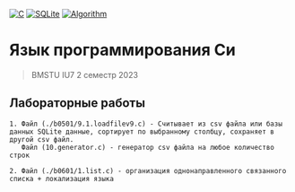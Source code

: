 [![C](https://img.shields.io/badge/C-2965f1)](https://en.wikipedia.org/wiki/C_(programming_language))
[![SQLite](https://img.shields.io/badge/SQLite-238c05)](https://www.sqlite.org/index.html)
[![Algorithm](https://img.shields.io/badge/Algorithm-b25fa1)](https://en.wikipedia.org/wiki/Algorithm)


# Язык программирования Си

> BMSTU IU7 2 семестр 2023

## Лабораторные работы 
```
1. Файл (./b0501/9.1.loadfilev9.c) - Считывает из csv файла или базы данных SQLite данные, сортирует по выбранному столбцу, сохраняет в другой csv файл.
   Файл (10.generator.c) - генератор csv файла на любое количество строк

2. Файл (./b0601/1.list.c) - организация однонаправленного связанного списка + локализация языка

```